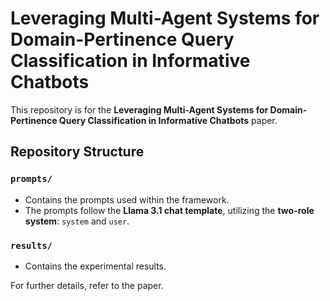 
# Leveraging Multi-Agent Systems for Domain-Pertinence Query Classification in Informative Chatbots

This repository is for the **Leveraging Multi-Agent Systems for Domain-Pertinence Query Classification in Informative Chatbots** paper.

## Repository Structure

### `prompts/`
- Contains the prompts used within the framework.
- The prompts follow the **Llama 3.1 chat template**, utilizing the **two-role system**: `system` and `user`.

### `results/`
- Contains the experimental results.

For further details, refer to the paper.
